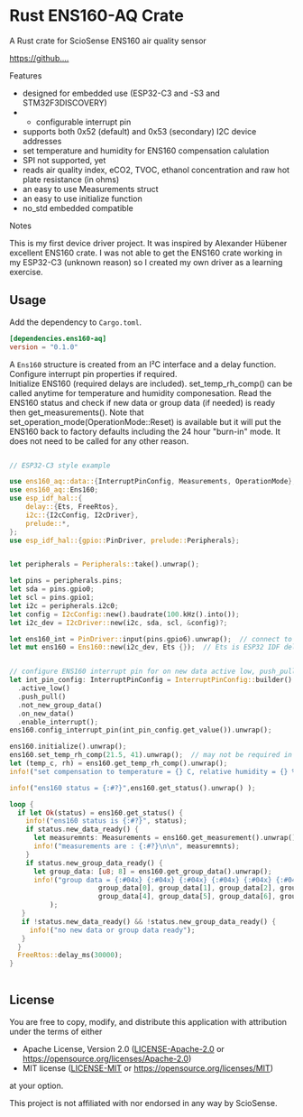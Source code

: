 Rust ENS160-AQ Crate
====

A Rust crate for ScioSense ENS160 air quality sensor 

<https://github....>

[ENS160]: https://www.sciosense.com/wp-content/uploads/documents/SC-001224-DS-9-ENS160-Datasheet.pdf

Features

- designed for embedded use (ESP32-C3 and -S3 and STM32F3DISCOVERY)
- - configurable interrupt pin
- supports both 0x52 (default) and 0x53 (secondary) I2C device addresses
- set temperature and humidity for ENS160 compensation calulation
- SPI not supported, yet
- reads air quality index, eCO2, TVOC, ethanol concentration and raw hot plate resistance (in ohms)
- an easy to use Measurements struct
- an easy to use initialize function
- no_std embedded compatible
  

Notes

This is my first device driver project.  It was inspired by Alexander Hübener excellent ENS160 crate.
I was not able to get the ENS160 crate working in my ESP32-C3 (unknown reason) so I created my own driver as a learning exercise.


Usage
----

Add the dependency to `Cargo.toml`.

~~~~toml
[dependencies.ens160-aq]
version = "0.1.0"
~~~~

A `Ens160` structure is created from an I²C interface and a delay function.
Configure interrupt pin properties if required.  
Initialize ENS160 (required delays are included).
set_temp_rh_comp() can be called anytime for temperature and humidity componesation.
Read the ENS160 status and check if new data or group data (if needed) is ready
then get_measurements().
Note that set_operation_mode(OperationMode::Reset) is available but it will put the ENS160
back to factory defaults including the 24 hour "burn-in" mode.  It does not need to be called
for any other reason.



~~~~rust

// ESP32-C3 style example

use ens160_aq::data::{InterruptPinConfig, Measurements, OperationMode};
use ens160_aq::Ens160;
use esp_idf_hal::{
    delay::{Ets, FreeRtos},
    i2c::{I2cConfig, I2cDriver},
    prelude::*,
};
use esp_idf_hal::{gpio::PinDriver, prelude::Peripherals};


let peripherals = Peripherals::take().unwrap();

let pins = peripherals.pins;
let sda = pins.gpio0;
let scl = pins.gpio1;
let i2c = peripherals.i2c0;
let config = I2cConfig::new().baudrate(100.kHz().into());
let i2c_dev = I2cDriver::new(i2c, sda, scl, &config)?;

let ens160_int = PinDriver::input(pins.gpio6).unwrap();  // connect to ENS160 INT pin if using it
let mut ens160 = Ens160::new(i2c_dev, Ets {});  // Ets is ESP32 IDF delay function


// configure ENS160 interrupt pin for on new data active low, push_pull interrupt
let int_pin_config: InterruptPinConfig = InterruptPinConfig::builder()
  .active_low()
  .push_pull()
  .not_new_group_data()
  .on_new_data()
  .enable_interrupt();
ens160.config_interrupt_pin(int_pin_config.get_value()).unwrap();

ens160.initialize().unwrap();
ens160.set_temp_rh_comp(21.5, 41).unwrap();  // may not be required in your app
let (temp_c, rh) = ens160.get_temp_rh_comp().unwrap();
info!("set compensation to temperature = {} C, relative humidity = {} %", temp_c, rh);

info!("ens160 status = {:#?}",ens160.get_status().unwrap() );

loop {
  if let Ok(status) = ens160.get_status() {
    info!("ens160 status is {:#?}", status);
    if status.new_data_ready() {
      let measuremnts: Measurements = ens160.get_measurement().unwrap();
      info!("measurements are : {:#?}\n\n", measuremnts);      
    }
    if status.new_group_data_ready() {
      let group_data: [u8; 8] = ens160.get_group_data().unwrap();
      info!("group data = {:#04x} {:#04x} {:#04x} {:#04x} {:#04x} {:#04x} {:#04x} {:#04x}",
                      group_data[0], group_data[1], group_data[2], group_data[3],
                      group_data[4], group_data[5], group_data[6], group_data[7]
          );
   }
   if !status.new_data_ready() && !status.new_group_data_ready() {
     info!("no new data or group data ready");
   }
  }
  FreeRtos::delay_ms(30000);
}
    
~~~~


License
----

You are free to copy, modify, and distribute this application with attribution under the terms of either

 * Apache License, Version 2.0
   ([LICENSE-Apache-2.0](./LICENSE-Apache-2.0) or <https://opensource.org/licenses/Apache-2.0>)
 * MIT license
   ([LICENSE-MIT](./LICENSE-MIT) or <https://opensource.org/licenses/MIT>)

at your option.

This project is not affiliated with nor endorsed in any way by ScioSense.
